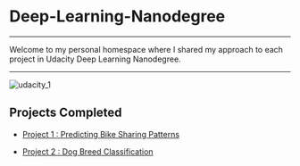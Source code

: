 # Deep-Learning-Nanodegree

- - - -

Welcome to my personal homespace where I shared my approach to each project in Udacity Deep Learning Nanodegree.

- - - -

![udacity_1](https://user-images.githubusercontent.com/26703868/67115079-fcfbf700-f1fa-11e9-8ab2-882fb88f6c39.png)

## Projects Completed

- [Project 1 : Predicting Bike Sharing Patterns](https://github.com/may12day/Deep-Learning-Nanodegree/tree/master/Project_1_bikesharing)

- [Project 2 : Dog Breed Classification](https://github.com/may12day/Deep-Learning-Nanodegree/tree/master/Project_2_dog-classification)

